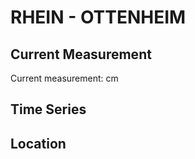 # RHEIN - OTTENHEIM

## Current Measurement

Current measurement: <Value topic="rivers/pegel-online/RHEIN/OTTENHEIM/measurementValue"/> cm

## Time Series

<TimeSeries topic="rivers/pegel-online/RHEIN/OTTENHEIM/measurementValue" period="week" />

## Location

<WorldMap>
  <Marker lat="48.38464393414769" lon="7.732656673587074" labelTopic="rivers/pegel-online/RHEIN/OTTENHEIM/measurementValue" />
</WorldMap>
